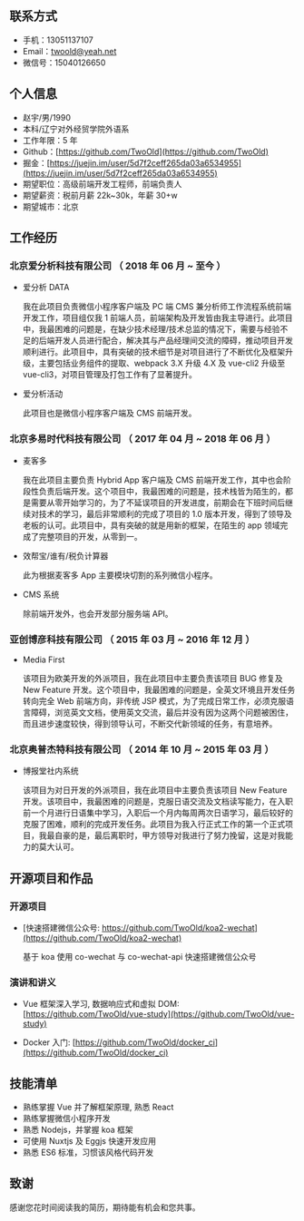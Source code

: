 ## 联系方式

- 手机：13051137107
- Email：twoold@yeah.net
- 微信号：15040126650

## 个人信息

- 赵宇/男/1990
- 本科/辽宁对外经贸学院外语系
- 工作年限：5 年
- Github：[https://github.com/TwoOld](https://github.com/TwoOld)
- 掘金：[https://juejin.im/user/5d7f2ceff265da03a6534955](https://juejin.im/user/5d7f2ceff265da03a6534955)
- 期望职位：高级前端开发工程师，前端负责人
- 期望薪资：税前月薪 22k~30k，年薪 30+w
- 期望城市：北京

## 工作经历

### 北京爱分析科技有限公司 （ 2018 年 06 月 ~ 至今 ）

- 爱分析 DATA

  我在此项目负责微信小程序客户端及 PC 端 CMS 兼分析师工作流程系统前端开发工作，项目组仅我 1 前端人员，前端架构及开发皆由我主导进行。此项目中，我最困难的问题是，在缺少技术经理/技术总监的情况下，需要与经验不足的后端开发人员进行配合，解决其与产品经理间交流的障碍，推动项目开发顺利进行。此项目中，具有突破的技术细节是对项目进行了不断优化及框架升级，主要包括业务组件的提取、webpack 3.X 升级 4.X 及 vue-cli2 升级至 vue-cli3，对项目管理及打包工作有了显著提升。

- 爱分析活动

  此项目也是微信小程序客户端及 CMS 前端开发。

### 北京多易时代科技有限公司 （ 2017 年 04 月 ~ 2018 年 06 月 ）

- 麦客多

  我在此项目主要负责 Hybrid App 客户端及 CMS 前端开发工作，其中也会阶段性负责后端开发。这个项目中，我最困难的问题是，技术栈皆为陌生的，都是需要从零开始学习的，为了不延误项目的开发进度，前期会在下班时间后继续对技术的学习，最后非常顺利的完成了项目的 1.0 版本开发，得到了领导及老板的认可。此项目中，具有突破的就是用新的框架，在陌生的 app 领域完成了完整项目的开发，从零到一。

- 效帮宝/谁有/税负计算器

  此为根据麦客多 App 主要模块切割的系列微信小程序。

- CMS 系统

  除前端开发外，也会开发部分服务端 API。

### 亚创博彦科技有限公司 （ 2015 年 03 月 ~ 2016 年 12 月 ）

- Media First

  该项目为欧美开发的外派项目，我在此项目中主要负责该项目 BUG 修复及 New Feature 开发。这个项目中，我最困难的问题是，全英文环境且开发任务转向完全 Web 前端方向，非传统 JSP 模式，为了完成日常工作，必须克服语言障碍，浏览英文文档，使用英文交流，最后并没有因为这两个问题被困住，而且进步速度较快，得到领导认可，不断交代新领域的任务，有意培养。

### 北京奥普杰特科技有限公司 （ 2014 年 10 月 ~ 2015 年 03 月 ）

- 博报堂社内系统

  该项目为对日开发的外派项目，我在此项目中主要负责该项目 New Feature 开发。该项目中，我最困难的问题是，克服日语交流及文档读写能力，在入职前一个月进行日语集中学习，入职后一个月内每周两次日语学习，最后较好的克服了困难，顺利的完成开发任务。此项目为我入行正式工作的第一个正式项目，我最自豪的是，最后离职时，甲方领导对我进行了努力挽留，这是对我能力的莫大认可。

## 开源项目和作品

### 开源项目

- [快速搭建微信公众号: https://github.com/TwoOld/koa2-wechat](https://github.com/TwoOld/koa2-wechat)

  基于 koa 使用 co-wechat 与 co-wechat-api 快速搭建微信公众号

### 演讲和讲义

- Vue 框架深入学习, 数据响应式和虚拟 DOM: [https://github.com/TwoOld/vue-study](https://github.com/TwoOld/vue-study)

- Docker 入门: [https://github.com/TwoOld/docker_ci](https://github.com/TwoOld/docker_ci)

## 技能清单

- 熟练掌握 Vue 并了解框架原理, 熟悉 React
- 熟练掌握微信小程序开发
- 熟悉 Nodejs，并掌握 koa 框架
- 可使用 Nuxtjs 及 Eggjs 快速开发应用
- 熟悉 ES6 标准，习惯该风格代码开发

## 致谢

感谢您花时间阅读我的简历，期待能有机会和您共事。
